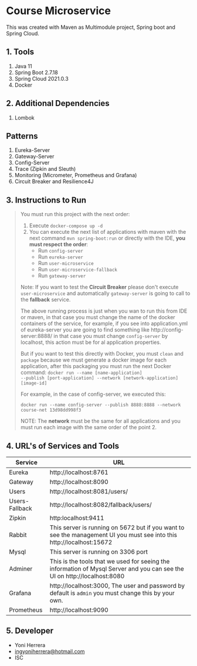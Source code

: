 # Course Microservice

This was created with Maven as Multimodule project, Spring boot and Spring Cloud.

## 1. Tools 
1. Java 11
2. Spring Boot 2.7.18
3. Spring Cloud 2021.0.3
4. Docker

## 2. Additional Dependencies
1. Lombok

## Patterns
1. Eureka-Server
2. Gateway-Server 
3. Config-Server
4. Trace (Zipkin and Sleuth)
5. Monitoring (Micrometer, Prometheus and Grafana)
6. Circuit Breaker and Resilience4J

## 3. Instructions to Run
> You must run this project with the next order:
> 1. Execute <code>docker-compose up -d</code>
> 2. You can execute the next list of applications with maven with the next command <code>mvn spring-boot:run</code> or directly with the IDE, **you must respect the order**:
>    * Run <code>config-server</code>
>    * Run <code>eureka-server</code> 
>    * Run <code>user-microservice</code> 
>    * Run <code>user-microservice-fallback</code> 
>    * Run <code>gateway-server</code> 
> 
> Note: If you want to test the **Circuit Breaker** please don't execute <code>user-microservice</code> and automatically <code>gateway-server</code> is going to call to the **fallback** service.
> 
> The above running process is just when you wan to run this from IDE or maven, in that case you must change the name of the docker containers of the service, 
> for example, if you see into application.yml of eureka-server you are going to find something like http://config-server:8888/ in that case you must change <code>config-server</code> by localhost, this action must be 
> for al application properties.
>
> But if you want to test this directly with Docker, you must <code>clean</code> and <code>package</code> because we must generate a docker image for each application, after this packaging you must run the next Docker 
> command:
> <code>docker run --name [name-application] --publish [port-application] --network [network-application] [image-id]</code>
> 
> For example, in the case of config-server, we executed this:
> 
> <code>docker run --name config-server --publish 8888:8888 --network course-net 13d98dd998f3</code>
> 
> NOTE: The **network** must be the same for all applications and you must run each image with the same order of the point 2.

## 4. URL's of Services and Tools
| Service        | URL                                                                                                                       |
|----------------|---------------------------------------------------------------------------------------------------------------------------|
| Eureka         | http://localhost:8761                                                                                                     |
| Gateway        | http://localhost:8090                                                                                                     |
| Users          | http://localhost:8081/users/                                                                                              |
| Users-Fallback | http://localhost:8082/fallback/users/                                                                                     |
| Zipkin         | http:localhost:9411                                                                                                       |
| Rabbit         | This server is running on 5672 but if you want to see the management UI you must see into this http://localhost:15672     |
| Mysql          | This server is running on 3306 port                                                                                       |
| Adminer        | This is the tools that we used for seeing the information of Mysql Server and you can see the UI on http://localhost:8080 |
| Grafana        | http://localhost:3000, The user and password by default is <code>admin</code> you must change this by your own.           |
| Prometheus     | http://localhost:9090                                                                                                     |


## 5. Developer

* Yoni Herrera
* ingyoniherrera@hotmail.com
* ISC
